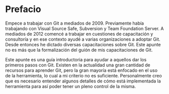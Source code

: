 # Prefacio

Empece a trabajar con Git a mediados de 2009. Previamente había trabajando con Visual Source Safe, Subversion y Team Foundation Server. A mediados de 2012 comencé a trabajar en cuestiones de capacitación y consultoría y en ese contexto ayudé a varias organizaciones a adoptar Git. Desde entonces he dictado diversas capacitaciones sobre Git. Este apunte no es más que la formalización del guión de mis capacitaciones de Git.

Este apunte es una guía introductoria para ayudar a aquellos dar los primeros pasos con Git. Existen en la actualidad una gran cantidad de recursos para aprender Git, pero la gran mayoría está enfocado en el uso de la herramienta, lo cual a mi criterio no es suficiente. Personalmente creo que es necesario entender algunos detalles de cómo está implementada la herramienta para así poder tener un pleno control de la misma.